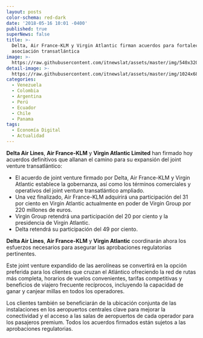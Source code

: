 ```yaml
---
layout: posts
color-schema: red-dark
date: '2018-05-16 10:01 -0400'
published: true
superNews: false
title: >-
  Delta, Air France-KLM y Virgin Atlantic firman acuerdos para fortalecer la
  asociación transatlántica
image: >-
  https://raw.githubusercontent.com/itnewslat/assets/master/img/540x320/Delta-p.jpg
detail-image: >-
  https://raw.githubusercontent.com/itnewslat/assets/master/img/1024x680/Delta-g.jpg
categories:
  - Venezuela
  - Colombia
  - Argentina
  - Perú
  - Ecuador
  - Chile
  - Panama
tags:
  - Economía Digital
  - Actualidad
---
```


**Delta Air Lines**, **Air France-KLM** y **Virgin Atlantic Limited** han firmado hoy acuerdos definitivos que allanan el camino para su expansión del joint venture transatlántico:

- El acuerdo de joint venture firmado por Delta, Air France-KLM y Virgin Atlantic establece la gobernanza, así como los términos comerciales y operativos del joint venture transatlántico ampliado.
- Una vez finalizado, Air France-KLM adquirirá una participación del 31 por ciento en Virgin Atlantic actualmente en poder de Virgin Group por 220 millones de euros.
- Virgin Group retendrá una participación del 20 por ciento y la presidencia de Virgin Atlantic.
- Delta retendrá su participación del 49 por ciento.


**Delta Air Lines**, **Air France-KLM** y **Virgin Atlantic**  coordinarán ahora los esfuerzos necesarios para asegurar las aprobaciones regulatorias pertinentes.

Este joint venture expandido de las aerolíneas se convertirá en la opción preferida para los clientes que cruzan el Atlántico ofreciendo la red de rutas más completa, horarios de vuelos convenientes, tarifas competitivas y beneficios de viajero frecuente recíprocos, incluyendo la capacidad de ganar y canjear millas en todos los operadores. 

Los clientes también se beneficiarán de la ubicación conjunta de las instalaciones en los aeropuertos centrales clave para mejorar la conectividad y el acceso a las salas de aeropuertos de cada operador para los pasajeros premium.
Todos los acuerdos firmados están sujetos a las aprobaciones regulatorias.